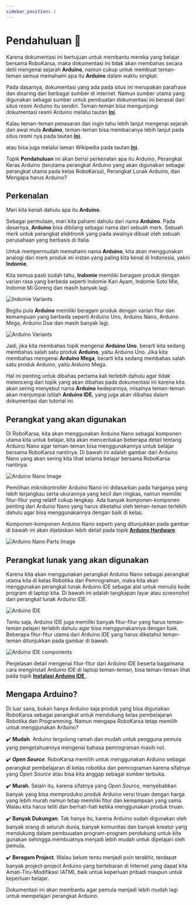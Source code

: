 ```yaml
---
sidebar_position: 1
---
```


# Pendahuluan 👋

Karena dokumentasi ini bertujuan untuk membantu mereka yang belajar bersama RoboKarsa, maka dokumentasi ini tidak akan membahas secara detil mengenai sejarah **Arduino**, namun cukup untuk membuat teman-teman semua memahami apa itu **Arduino** dalam waktu singkat.

Pada dasarnya, dokumentasi yang ada pada situs ini merupakan parafrase dan disaring dari berbagai sumber di internet. Namun sumber utama yang digunakan sebagai sumber untuk pembuatan dokumentasi ini berasal dari situs resmi Arduino itu sendiri. Teman-teman bisa mengunjungi dokumentasi resmi Arduino melalui tautan <a target="_blank" rel="noopener noreferrer" href="https://docs.arduino.cc/learn/starting-guide/getting-started-arduino#setup">**Ini**</a>.

Kalau teman-teman penasaran dan ingin tahu lebih lanjut mengenai sejarah dan awal mula **Arduino**, teman-teman bisa membacanya lebih lanjut pada situs resmi nya pada tautan <a target="_blank" rel="noopener noreferrer" href="https://www.arduino.cc/en/about#what-is-arduino">**Ini**</a>.

atau bisa juga melalui laman Wikipedia pada tautan <a target="_blank" rel="noopener noreferrer" href="https://en.wikipedia.org/wiki/Arduino#History">**Ini**</a>.

Topik **Pendahuluan** ini akan berisi perkenalan apa itu Arduino, Perangkat Keras Arduino (terutama perangkat Arduino yang akan digunakan sebagai perangkat utama pada kelas RoboKarsa), Perangkat Lunak Arduino, dan Mengapa harus Arduino?

## Perkenalan

Mari kita kenali dahulu apa itu **Arduino**.

<!-- Or **try Docusaurus immediately** with **[docusaurus.new](https://docusaurus.new)**. -->

Sebagai permulaan, mari kita pahami dahulu dari nama **Arduino**. Pada dasarnya, **Arduino** bisa dibilang sebagai nama dari sebuah merk. Sebuah merk untuk perangkat elektronik yang pada awalnya dibuat oleh sebuah perusahaan yang berbasis di Italia.

Untuk mempermudah memahami nama **Arduino**, kita akan menggunakan analogi dari merk produk mi instan yang paling kita kenal di Indonesia, yakni **Indomie**.

Kita semua pasti sudah tahu, **Indomie** memiliki beragam produk dengan varian rasa yang berbeda seperti Indomie Kari Ayam, Indomie Soto Mie, Indomie Mi Goreng dan masih banyak lagi.

<div style={{textAlign: 'center'}}>

![Indomie Variants](./img/indomie-variants.png)

</div>

Begitu pula **Arduino** memiliki beragam produk dengan varian fitur dan kemampuan yang berbeda seperti Arduino Uno, Arduino Nano, Arduino Mega, Arduino Due dan masih banyak lagi.

<div width="100%" style={{textAlign: 'center'}}>

![Arduino Variants](./img/arduino-variants.png)

</div>

Jadi, jika kita membahas topik mengenai **Arduino Uno**, berarti kita sedang membahas salah satu produk **Arduino**, yaitu Arduino Uno. Jika kita membahas mengenai **Arduino Mega**, berarti kita sedang membahas salah satu produk Arduino, yaitu Arduino Mega.

Hal ini penting untuk dibahas pertama kali terlebih dahulu agar tidak melenceng dari topik yang akan dibahas pada dokumentasi ini karena kita akan sering menyebut nama **Arduino** kedepannya, misalnya teman-teman akan menjumpai istilah **Arduino IDE**, yang juga akan dibahas dalam dokumentasi dan tutorial ini.

## Perangkat yang akan digunakan

Di RoboKarsa, kita akan menggunakan Arduino Nano sebagai komponen utama kita untuk belajar, kita akan menceritakan beberapa detail tentang Arduino Nano agar teman-teman bisa menggunakannya untuk belajar bersama RoboKarsa nantinya. Di bawah ini adalah gambar dari Arduino Nano yang akan sering kita lihat selama belajar bersama RoboKarsa nantinya.

<div width="100%" style={{textAlign: 'center'}}>

![Arduino Nano Image](./img/arduino-nano.png)

</div>

Pemilihan mikrokontroller Arduino Nano ini didasarkan pada harganya yang lebih terjangkau serta ukurannya yang kecil dan ringkas, namun memiliki fitur-fitur yang relatif cukup lengkap. Ada banyak komponen-komponen penting dari Arduino Nano yang harus diketahui oleh teman-teman terlebih dahulu agar bisa menggunakannya dengan baik di kelas.

Komponen-komponen Arduino Nano seperti yang ditunjukkan pada gambar di bawah ini akan dijelaskan lebih detail pada topik **[Arduino Hardware](/docs/tutorial-arduino/perangkat-keras-arduino)**.

<div width="100%" style={{textAlign: 'center'}}>

![Arduino Nano Parts Image](./img/arduino-nano-parts.png)

</div>

## Perangkat lunak yang akan digunakan

Karena kita akan menggunakan perangkat Arduino Nano sebagai perangkat utama kita di kelas Robotika dan Pemrograman, maka kita akan menggunakan perangkat lunak Arduino IDE sebagai alat untuk menulis kode program di laptop kita. Di bawah ini adalah tangkapan layar atau _screenshot_ dari perangkat lunak Arduino IDE.

<div width="100%" style={{textAlign: 'center'}}>

![Arduino IDE](./img/arduino-ide.png)

</div>

Tentu saja, Arduino IDE juga memiliki banyak fitur-fitur yang harus teman-teman pelajari terlebih dahulu agar bisa menggunakannya dengan baik. Beberapa fitur-fitur utama dari Arduino IDE yang harus diketahui teman-teman ditunjukkan pada gambar di bawah.

<div width="100%" style={{textAlign: 'center'}}>

![Arduino IDE components](./img/arduino-ide-components.png)

</div>

Penjelasan detail mengenai fitur-fitur dari Arduino IDE beserta bagaimana cara menginstall Arduino IDE di laptop teman-teman, bisa teman-teman lihat pada topik **[Instalasi Arduino IDE ](/docs/tutorial-arduino/instalasi-perangkat-lunak)**.

## Mengapa Arduino?

Di luar sana, bukan hanya Arduino saja produk yang bisa digunakan RoboKarsa sebagai perangkat untuk mendukung kelas pembelajaran Robotika dan Programming. Namun mengapa RoboKarsa tetap memilih untuk menggunakan Arduino?

✔️ **Mudah**. Arduino tergolong ramah dan mudah untuk pengguna pemula yang pengetahuannya mengenai bahasa pemrograman masih nol.

✔️ **_Open Source_**. RoboKarsa memilih untuk menggunakan Arduino sebagai perangkat pembelajaran di kelas robotika dan pemrograman karena sifatnya yang _Open Source_ atau bisa kita anggap sebagai sumber terbuka.

✔️ **Murah**. Selain itu, karena sifatnya yang _Open Source_, menyebabkan banyak yang bisa memproduksi produk Arduino versi tiruan dengan harga yang lebih murah namun tetap memiliki fitur dan kemampuan yang sama. Walau kita harus teliti dan berhati-hati ketika menggunakan produk tiruan.

✔️ **Banyak Dukungan**. Tak hanya itu, karena Arduino sudah digunakan oleh banyak orang di seluruh dunia, banyak komunitas dan banyak kreator yang mendukung dalam pembuuatan program-program pendukung untuk kita gunakan sehingga membuatnya menjadi lebih mudah untuk dipelajari oleh pemula.

✔️ **Beragam Project**. Walau belum tentu menjadi poin terakhir, terdapat banyak project-project Arduino yang bertebaran di Internet yang dapat kita Amati-Tiru-Modifikasi (ATM), baik untuk keperluan pribadi maupun untuk keperluan belajar.

Dokumentasi ini akan membantu agar pemula menjadi lebih mudah lagi untuk mempelajari perangkat Arduino.
